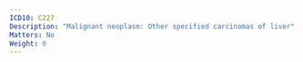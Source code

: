 ```yaml
---
ICD10: C227
Description: "Malignant neoplasm: Other specified carcinomas of liver"
Matters: No
Weight: 0
---
```

